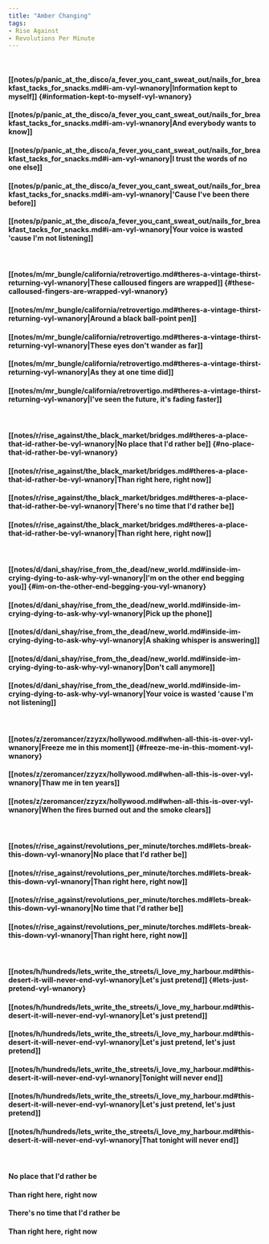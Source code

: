 ```yaml
---
title: "Amber Changing"
tags:
- Rise Against
- Revolutions Per Minute
---
```

&nbsp;
#### [[notes/p/panic_at_the_disco/a_fever_you_cant_sweat_out/nails_for_breakfast_tacks_for_snacks.md#i-am-vyl-wnanory|Information kept to myself]] {#information-kept-to-myself-vyl-wnanory}
#### [[notes/p/panic_at_the_disco/a_fever_you_cant_sweat_out/nails_for_breakfast_tacks_for_snacks.md#i-am-vyl-wnanory|And everybody wants to know]]
#### [[notes/p/panic_at_the_disco/a_fever_you_cant_sweat_out/nails_for_breakfast_tacks_for_snacks.md#i-am-vyl-wnanory|I trust the words of no one else]]
#### [[notes/p/panic_at_the_disco/a_fever_you_cant_sweat_out/nails_for_breakfast_tacks_for_snacks.md#i-am-vyl-wnanory|'Cause I've been there before]]
#### [[notes/p/panic_at_the_disco/a_fever_you_cant_sweat_out/nails_for_breakfast_tacks_for_snacks.md#i-am-vyl-wnanory|Your voice is wasted 'cause I'm not listening]]
&nbsp;
#### [[notes/m/mr_bungle/california/retrovertigo.md#theres-a-vintage-thirst-returning-vyl-wnanory|These calloused fingers are wrapped]] {#these-calloused-fingers-are-wrapped-vyl-wnanory}
#### [[notes/m/mr_bungle/california/retrovertigo.md#theres-a-vintage-thirst-returning-vyl-wnanory|Around a black ball-point pen]]
#### [[notes/m/mr_bungle/california/retrovertigo.md#theres-a-vintage-thirst-returning-vyl-wnanory|These eyes don't wander as far]]
#### [[notes/m/mr_bungle/california/retrovertigo.md#theres-a-vintage-thirst-returning-vyl-wnanory|As they at one time did]]
#### [[notes/m/mr_bungle/california/retrovertigo.md#theres-a-vintage-thirst-returning-vyl-wnanory|I've seen the future, it's fading faster]]
&nbsp;
#### [[notes/r/rise_against/the_black_market/bridges.md#theres-a-place-that-id-rather-be-vyl-wnanory|No place that I'd rather be]] {#no-place-that-id-rather-be-vyl-wnanory}
#### [[notes/r/rise_against/the_black_market/bridges.md#theres-a-place-that-id-rather-be-vyl-wnanory|Than right here, right now]]
#### [[notes/r/rise_against/the_black_market/bridges.md#theres-a-place-that-id-rather-be-vyl-wnanory|There's no time that I'd rather be]]
#### [[notes/r/rise_against/the_black_market/bridges.md#theres-a-place-that-id-rather-be-vyl-wnanory|Than right here, right now]]
&nbsp;
#### [[notes/d/dani_shay/rise_from_the_dead/new_world.md#inside-im-crying-dying-to-ask-why-vyl-wnanory|I'm on the other end begging you]] {#im-on-the-other-end-begging-you-vyl-wnanory}
#### [[notes/d/dani_shay/rise_from_the_dead/new_world.md#inside-im-crying-dying-to-ask-why-vyl-wnanory|Pick up the phone]]
#### [[notes/d/dani_shay/rise_from_the_dead/new_world.md#inside-im-crying-dying-to-ask-why-vyl-wnanory|A shaking whisper is answering]]
#### [[notes/d/dani_shay/rise_from_the_dead/new_world.md#inside-im-crying-dying-to-ask-why-vyl-wnanory|Don't call anymore]]
#### [[notes/d/dani_shay/rise_from_the_dead/new_world.md#inside-im-crying-dying-to-ask-why-vyl-wnanory|Your voice is wasted 'cause I'm not listening]]
&nbsp;
#### [[notes/z/zeromancer/zzyzx/hollywood.md#when-all-this-is-over-vyl-wnanory|Freeze me in this moment]] {#freeze-me-in-this-moment-vyl-wnanory}
#### [[notes/z/zeromancer/zzyzx/hollywood.md#when-all-this-is-over-vyl-wnanory|Thaw me in ten years]]
#### [[notes/z/zeromancer/zzyzx/hollywood.md#when-all-this-is-over-vyl-wnanory|When the fires burned out and the smoke clears]]
&nbsp;
#### [[notes/r/rise_against/revolutions_per_minute/torches.md#lets-break-this-down-vyl-wnanory|No place that I'd rather be]]
#### [[notes/r/rise_against/revolutions_per_minute/torches.md#lets-break-this-down-vyl-wnanory|Than right here, right now]]
#### [[notes/r/rise_against/revolutions_per_minute/torches.md#lets-break-this-down-vyl-wnanory|No time that I'd rather be]]
#### [[notes/r/rise_against/revolutions_per_minute/torches.md#lets-break-this-down-vyl-wnanory|Than right here, right now]]
&nbsp;
#### [[notes/h/hundreds/lets_write_the_streets/i_love_my_harbour.md#this-desert-it-will-never-end-vyl-wnanory|Let's just pretend]] {#lets-just-pretend-vyl-wnanory}
#### [[notes/h/hundreds/lets_write_the_streets/i_love_my_harbour.md#this-desert-it-will-never-end-vyl-wnanory|Let's just pretend]]
#### [[notes/h/hundreds/lets_write_the_streets/i_love_my_harbour.md#this-desert-it-will-never-end-vyl-wnanory|Let's just pretend, let's just pretend]]
#### [[notes/h/hundreds/lets_write_the_streets/i_love_my_harbour.md#this-desert-it-will-never-end-vyl-wnanory|Tonight will never end]]
#### [[notes/h/hundreds/lets_write_the_streets/i_love_my_harbour.md#this-desert-it-will-never-end-vyl-wnanory|Let's just pretend, let's just pretend]]
#### [[notes/h/hundreds/lets_write_the_streets/i_love_my_harbour.md#this-desert-it-will-never-end-vyl-wnanory|That tonight will never end]]
&nbsp;
#### No place that I'd rather be
#### Than right here, right now
#### There's no time that I'd rather be
#### Than right here, right now
